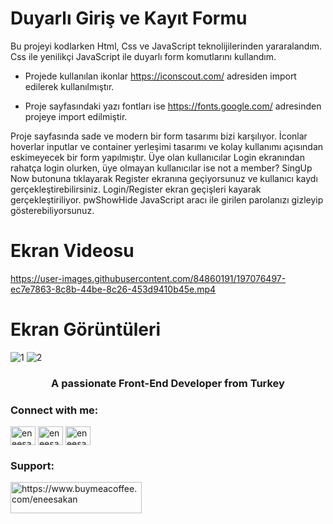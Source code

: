 # Duyarlı Giriş ve Kayıt Formu

Bu projeyi kodlarken Html, Css ve JavaScript teknolijilerinden yararalandım. Css ile yenilikçi JavaScript ile duyarlı form komutlarını kullandım.

- Projede kullanılan ikonlar https://iconscout.com/ adresiden import edilerek kullanılmıştır.

- Proje sayfasındaki yazı fontları ise https://fonts.google.com/ adresinden projeye import edilmiştir.

Proje sayfasında sade ve modern bir form tasarımı bizi karşılıyor. İconlar hoverlar inputlar ve container yerleşimi tasarımı ve kolay kullanımı açısından eskimeyecek bir form yapılmıştır. Üye olan kullanıcılar Login ekranından rahatça login olurken, üye olmayan kullanıcılar ise not a member? SingUp Now butonuna tıklayarak Register ekranına geçiyorsunuz ve kullanıcı kaydı gerçekleştirebilirsiniz. Login/Register ekran geçişleri kayarak gerçekleştiriliyor. pwShowHide JavaScript aracı ile girilen parolanızı gizleyip gösterebiliyorsunuz.

# Ekran Videosu

https://user-images.githubusercontent.com/84860191/197076497-ec7e7863-8c8b-44be-8c26-453d9410b45e.mp4
# Ekran Görüntüleri
![1](https://user-images.githubusercontent.com/84860191/197076436-2c944d2c-9b0e-4d6e-ac6c-7f50b36ffc68.png)
![2](https://user-images.githubusercontent.com/84860191/197076448-3c918d10-1b0b-48a5-938b-64708a3adcbc.png)
<h3 align="center">A passionate Front-End Developer from Turkey</h3>

<h3 align="left">Connect with me:</h3>
<p align="left">
<a href="https://twitter.com/eneesakan" target="blank"><img align="center" src="https://raw.githubusercontent.com/rahuldkjain/github-profile-readme-generator/master/src/images/icons/Social/twitter.svg" alt="eneesakan" height="30" width="40" /></a>
<a href="https://linkedin.com/in/eneesakan" target="blank"><img align="center" src="https://raw.githubusercontent.com/rahuldkjain/github-profile-readme-generator/master/src/images/icons/Social/linked-in-alt.svg" alt="eneesakan" height="30" width="40" /></a>
<a href="https://instagram.com/eneesakan" target="blank"><img align="center" src="https://raw.githubusercontent.com/rahuldkjain/github-profile-readme-generator/master/src/images/icons/Social/instagram.svg" alt="eneesakan" height="30" width="40" /></a>
</p>

<h3 align="left">Support:</h3>
<p><a href="https://www.buymeacoffee.com/eneesakan"> <img align="left" src="https://cdn.buymeacoffee.com/buttons/v2/default-yellow.png" height="50" width="210" alt="https://www.buymeacoffee.com/eneesakan" /></a></p><br><br>
